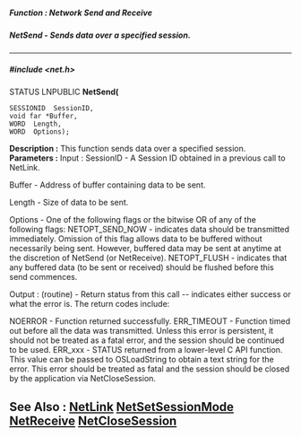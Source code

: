##### Function : Network Send and Receive
##### NetSend - Sends data over a specified session.
---
##### #include <net.h>
STATUS LNPUBLIC **NetSend(**

	SESSIONID  SessionID,
	void far *Buffer,
	WORD  Length,
	WORD  Options);
**Description :**
This function sends data over a specified session.
**Parameters :**
Input :
SessionID  -   A Session ID obtained in a previous call to NetLink.

Buffer  -  Address of buffer containing data to be sent.

Length  -  Size of data to be sent.

Options  -  One of the following flags or the bitwise OR of any of the following flags:
NETOPT_SEND_NOW - indicates data should be  transmitted immediately.  Omission of this flag allows data to be buffered without necessarily being sent.   However, buffered data may be sent at anytime at the discretion of NetSend (or NetReceive).
NETOPT_FLUSH - indicates that any buffered data (to be sent or received) should be flushed  before this send commences.

Output :
(routine)  -  Return status from this call -- indicates either success or what the error is. The return codes include:

NOERROR - Function returned successfully.
ERR_TIMEOUT - Function timed out before all the data was transmitted.  Unless this error is persistent, it should not be treated as a fatal error, and the session should be continued to be used.
ERR_xxx - STATUS returned from a lower-level C API function.  This value can be passed to OSLoadString to obtain a text string for the error.  This error should be treated as fatal and the session should be closed by the application via NetCloseSession.


**See Also :**
[NetLink](D:/md_files/NetLink.md)
[NetSetSessionMode](D:/md_files/NetSetSessionMode.md)
[NetReceive](D:/md_files/NetReceive.md)
[NetCloseSession](D:/md_files/NetCloseSession.md)
---
